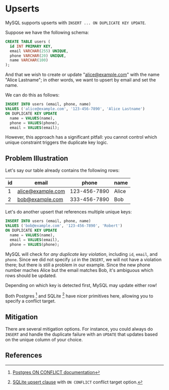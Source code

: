 # Upserts

MySQL supports upserts with `INSERT ... ON DUPLICATE KEY UPDATE`.

Suppose we have the following schema:

```sql
CREATE TABLE users (
  id INT PRIMARY KEY,
  email VARCHAR(255) UNIQUE,
  phone VARCHAR(20) UNIQUE,
  name VARCHAR(100)
);
```

And that we wish to create or update "alice@example.com" with the name "Alice Lastname"; in other words, we want to upsert by email and set the name.

We can do this as follows:

```sql
INSERT INTO users (email, phone, name)
VALUES ('alice@example.com', '123-456-7890', 'Alice Lastname')
ON DUPLICATE KEY UPDATE
  name = VALUES(name),
  phone = VALUES(phone),
  email = VALUES(email);
```

However, this approach has a significant pitfall: you cannot control which unique constraint triggers the duplicate key logic.

## Problem Illustration

Let's say our table already contains the following rows:

| id | email             | phone        | name  |
|----|-------------------|--------------|-------|
|  1 | alice@example.com | 123-456-7890 | Alice |
|  2 | bob@example.com   | 333-456-7890 | Bob   |

Let's do another upsert that references multiple unique keys:

```sql
INSERT INTO users (email, phone, name)
VALUES ('bob@example.com', '123-456-7890', 'Robert')
ON DUPLICATE KEY UPDATE
  name = VALUES(name),
  email = VALUES(email),
  phone = VALUES(phone);
```

MySQL will check for _any duplicate key violation_, including `id`, `email`, and `phone`. Since we did not specify `id` in the `INSERT`, we will not have a violation there; but there is still a problem in our example. Since the new phone number maches Alice but the email matches Bob, it's ambiguous which rows should be updated.

Depending on which key is detected first, MySQL may update either row!

Both Postgres [^1] and SQLite [^2] have nicer primitives here, allowing you to specify a conflict target.

## Mitigation

There are several mitigation options. For instance, you could always do `INSERT` and handle the duplicate failure with an `UPDATE` that updates based on the unique column of your choice.

## References

[^1]: [Postgres ON CONFLICT documentation](https://www.postgresql.org/docs/17/sql-insert.html#SQL-ON-CONFLICT)
[^2]: [SQLite upsert clause](https://www.sqlite.org/syntax/upsert-clause.html) with `ON CONFLICT` conflict target option.
